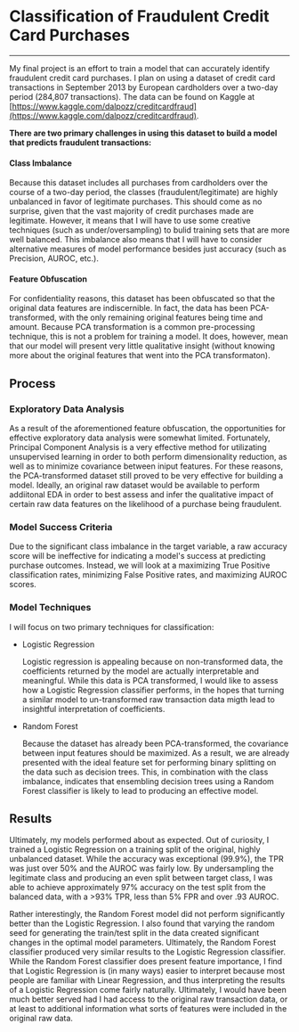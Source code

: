 # Classification of Fraudulent Credit Card Purchases
---
My final project is an effort to train a model that can accurately identify fraudulent credit card purchases.  I plan on using a dataset of credit card transactions in September 2013 by European cardholders over a two-day period (284,807 transactions).  The data can be found on Kaggle at [https://www.kaggle.com/dalpozz/creditcardfraud](https://www.kaggle.com/dalpozz/creditcardfraud).

**There are two primary challenges in using this dataset to build a model that predicts fraudulent transactions:**
#### Class Imbalance
Because this dataset includes all purchases from cardholders over the course of a two-day period, the classes (fraudulent/legitimate) are highly unbalanced in favor of legitimate purchases.  This should come as no surprise, given that the vast majority of credit purchases made are legitimate.  However, it means that I will have to use some creative techniques (such as under/oversampling) to bulid training sets that are more well balanced.  This imbalance also means that I will have to consider alternative measures of model performance besides just accuracy (such as Precision, AUROC, etc.).
#### Feature Obfuscation
For confidentiality reasons, this dataset has been obfuscated so that the original data features are indiscernible.  In fact, the data has been PCA-transformed, with the only remaining original features being time and amount.  Because PCA transformation is a common pre-processing technique, this is not a problem for training a model.  It does, however, mean that our model will present very little qualitative insight (without knowing more about the original features that went into the PCA transformaton).

## Process
### Exploratory Data Analysis
As a result of the aforementioned feature obfuscation, the opportunities for effective exploratory data analysis were somewhat limited.  Fortunately, Principal Component Analysis is a very effective method for utilizating unsupervised learning in order to both perform dimensionality reduction, as well as to minimize covariance between iniput features.  For these reasons, the PCA-transformed dataset still proved to be very effective for building a model.  Ideally, an original raw dataset would be available to perform addiitonal EDA in order to best assess and infer the qualitative impact of certain raw data features on the likelihood of a purchase being fraudulent.
### Model Success Criteria
Due to the significant class imbalance in the target variable, a raw accuracy score will be ineffective for indicating a model's success at predicting purchase outcomes.  Instead, we will look at a maximizing True Positive classification rates, minimizing False Positive rates, and maximizing AUROC scores.  
### Model Techniques
I will focus on two primary techniques for classification:
* Logistic Regression

   Logistic regression is appealing because on non-transformed data, the coefficients returned by the model are actually interpretable and meaningful.  While this data is PCA transformed, I would like to assess how a Logistic Regression classifier performs, in the hopes that turning a similar model to un-transformed raw transaction data migth lead to insightful interpretation of coefficients.
* Random Forest

   Because the dataset has already been PCA-transformed, the covariance between input features should be maximized.  As a result, we are already presented with the ideal feature set for performing binary splitting on the data such as decision trees.  This, in combination with the class imbalance, indicates that ensembling decision trees using a Random Forest classifier is likely to lead to producing an effective model. 

## Results
Ultimately, my models performed about as expected.  Out of curiosity, I trained a Logistic Regression on a training split of the original, highly unbalanced dataset.  While the accuracy was exceptional (99.9%), the TPR was just over 50% and the AUROC was fairly low.  By undersampling the legitimate class and producing an even split between target class, I was able to achieve approximately 97% accuracy on the test split from the balanced data, with a >93% TPR, less than 5% FPR and over .93 AUROC.

Rather interestingly, the Random Forest model did not perform significantly better than the Logistic Regression.  I also found that varying the random seed for generating the train/test split in the data created significant changes in the optimal model parameters.  Ultimately, the Random Forest classifier produced very similar results to the Logistic Regression classifier.  While the Random Forest classifier does present feature importance, I find that Logistic Regression is (in many ways) easier to interpret because most people are familiar with Linear Regression, and thus interpreting the results of a Logistic Regression come fairly naturally.  Ultimately, I would have been much better served had I had access to the original raw transaction data, or at least to additional information what sorts of features were included in the original raw data.
